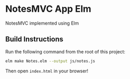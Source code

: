 # NotesMVC App Elm

NotesMVC implemented using Elm

## Build Instructions

Run the following command from the root of this project:

```bash
elm make Notes.elm --output js/notes.js
```

Then open `index.html` in your browser!
